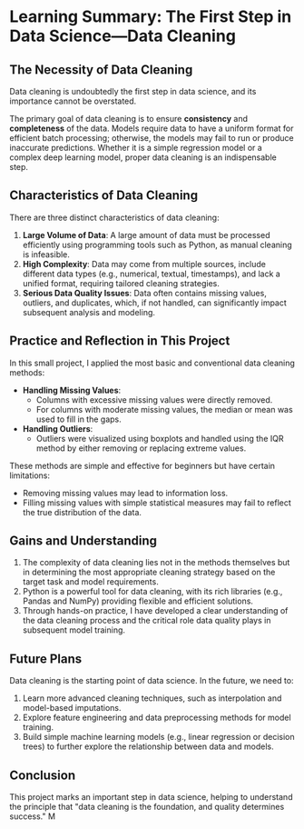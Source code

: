 # Learning Summary: The First Step in Data Science—Data Cleaning

## The Necessity of Data Cleaning
Data cleaning is undoubtedly the first step in data science, and its importance cannot be overstated.

The primary goal of data cleaning is to ensure **consistency** and **completeness** of the data. Models require data to have a uniform format for efficient batch processing; otherwise, the models may fail to run or produce inaccurate predictions. Whether it is a simple regression model or a complex deep learning model, proper data cleaning is an indispensable step.

## Characteristics of Data Cleaning
There are three distinct characteristics of data cleaning:
1. **Large Volume of Data**: A large amount of data must be processed efficiently using programming tools such as Python, as manual cleaning is infeasible.
2. **High Complexity**: Data may come from multiple sources, include different data types (e.g., numerical, textual, timestamps), and lack a unified format, requiring tailored cleaning strategies.
3. **Serious Data Quality Issues**: Data often contains missing values, outliers, and duplicates, which, if not handled, can significantly impact subsequent analysis and modeling.

## Practice and Reflection in This Project
In this small project, I applied the most basic and conventional data cleaning methods:
- **Handling Missing Values**:
  - Columns with excessive missing values were directly removed.
  - For columns with moderate missing values, the median or mean was used to fill in the gaps.
- **Handling Outliers**:
  - Outliers were visualized using boxplots and handled using the IQR method by either removing or replacing extreme values.

These methods are simple and effective for beginners but have certain limitations:
- Removing missing values may lead to information loss.
- Filling missing values with simple statistical measures may fail to reflect the true distribution of the data.

## Gains and Understanding
1. The complexity of data cleaning lies not in the methods themselves but in determining the most appropriate cleaning strategy based on the target task and model requirements.
2. Python is a powerful tool for data cleaning, with its rich libraries (e.g., Pandas and NumPy) providing flexible and efficient solutions.
3. Through hands-on practice, I have developed a clear understanding of the data cleaning process and the critical role data quality plays in subsequent model training.

## Future Plans
Data cleaning is the starting point of data science. In the future, we need to:
1. Learn more advanced cleaning techniques, such as interpolation and model-based imputations.
2. Explore feature engineering and data preprocessing methods for model training.
3. Build simple machine learning models (e.g., linear regression or decision trees) to further explore the relationship between data and models.

## Conclusion
This project marks an important step in data science, helping to understand the principle that "data cleaning is the foundation, and quality determines success." M
